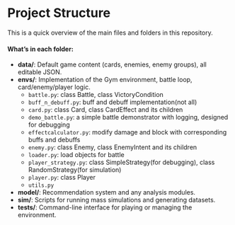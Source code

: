 # Project Structure

This is a quick overview of the main files and folders in this repository.

#### **What’s in each folder:**

- **data/**: Default game content (cards, enemies, enemy groups), all editable JSON.
- **envs/**: Implementation of the Gym environment, battle loop, card/enemy/player logic.
    - `battle.py`: class Battle, class VictoryCondition
    - `buff_n_debuff.py`: buff and debuff implementation(not all)
    - `card.py`: class Card, class CardEffect and its children
    - `demo_battle.py`: a simple battle demonstrator with logging, designed for debugging
    - `effectcalculator.py`: modify damage and block with corresponding buffs and debuffs
    - `enemy.py`: class Enemy, class EnemyIntent and its children
    - `loader.py`: load objects for battle
    - `player_strategy.py`: class SimpleStrategy(for debugging), class RandomStrategy(for simulation)
    - `player.py`: class Player
    - `utils.py`
- **model/**: Recommendation system and any analysis modules.
- **sim/**: Scripts for running mass simulations and generating datasets.
- **tests/**: Command-line interface for playing or managing the environment.